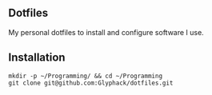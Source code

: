 ## Dotfiles

My personal dotfiles to install and configure software I use.

## Installation

```
mkdir -p ~/Programming/ && cd ~/Programming
git clone git@github.com:Glyphack/dotfiles.git
```